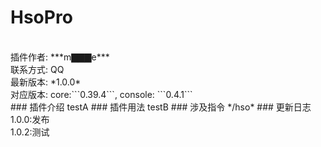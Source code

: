 # HsoPro
<br>
插件作者: ***m▇▇▇e*** <br>
联系方式: QQ <br>
最新版本: *1.0.0* <br>
对应版本: core:```0.39.4```, console: ```0.4.1``` <br>
### 插件介绍
testA
### 插件用法
testB
### 涉及指令
*/hso*
### 更新日志
1.0.0:发布<br>1.0.2:测试
